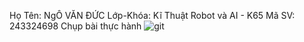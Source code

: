 Họ Tên: NgÔ VĂN ĐỨC
Lớp-Khóa: Kĩ Thuật Robot và AI - K65
Mã SV: 243324698
Chụp bài thực hành
![git](https://github.com/user-attachments/assets/b155d566-d0b6-4822-b791-861f0ae38dbd)
